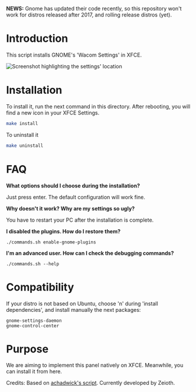 **NEWS:** Gnome has updated their code recently, so this repository won't work for distros released after 2017, and rolling release distros (yet).

Introduction
=============
This script installs GNOME's 'Wacom Settings' in XFCE.

![Screenshot highlighting the settings' location](screenshot.png?raw=true)

Installation
==============
To install it, run the next command in this directory. After rebooting, you will find a new icon in your XFCE Settings.
```bash
make install
```

To uninstall it
```bash
make uninstall
```

FAQ
==============

**What options should I choose during the installation?**

Just press enter. The default configuration will work fine.

**Why doesn't it work? Why are my settings so ugly?**

You have to restart your PC after the installation is complete.

**I disabled the plugins. How do I restore them?**
```
./commands.sh enable-gnome-plugins
```

**I'm an advanced user. How can I check the debugging commands?**
```
./commands.sh --help
```

Compatibility
==================
If your distro is not based on Ubuntu, choose 'n' during 'install dependencies', and install manually the next packages:

    gnome-settings-daemon
    gnome-control-center
    
Purpose
==================
We are aiming to implement this panel natively on XFCE. Meanwhile, you can install it from here.

Credits: Based on [achadwick's script](https://github.com/achadwick/gsdwacom4xfce). Currently developed by Zeioth.

